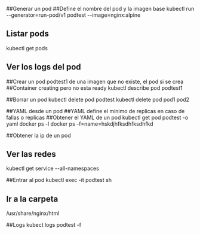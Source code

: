##Generar un pod
##Define el nombre del pod y la imagen base
kubectl run --generator=run-pod/v1 podtest --image=nginx:alpine

## Listar pods
kubectl get pods

## Ver los logs del pod
##Crear un pod podtest1 de una imagen que no existe, el pod si se crea
##Container creating pero no esta ready
kubectl describe pod podtest1


##Borrar un pod
kubectl delete pod podtest
kubectl delete pod pod1 pod2


##YAML desde un pod
##YAML define el minimo de replicas en caso de fallas o replicas
##Obtener el YAML de un pod
kubectl get pod podtest -o yaml
docker ps -l 
docker ps -f=name=hskdjhfksdhfksdhfkd


##Obtener la ip de un pod
## Ver las redes
kubectl get service --all-namespaces


##Entrar al pod
kubectl exec -it podtest sh

## Ir a la carpeta 
/usr/share/nginx/html

##Logs
kubect logs podtest -f


